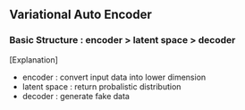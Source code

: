 ## Variational Auto Encoder

### Basic Structure : encoder > latent space > decoder

[Explanation]

* encoder : convert input data into lower dimension
* latent space : return probalistic distribution
* decoder : generate fake data 

